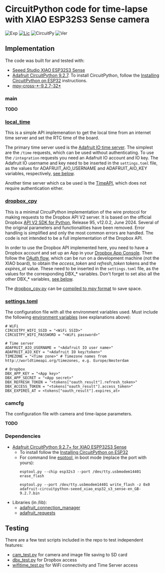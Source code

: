 # CircuitPython code for time-lapse with XIAO ESP32S3 Sense camera

![Exp](https://img.shields.io/badge/Dev-Experimental-orange.svg)
[![Lic](https://img.shields.io/badge/License-MIT-green)](https://mit-license.org)
![CircuitPy](https://img.shields.io/badge/CircuitPython-9.2.7-green)
![Ver](https://img.shields.io/badge/Version-0.1-blue)


## Implementation

The code was built for and tested with:
* [Seeed Studio XIAO ESP32S3 Sense](https://wiki.seeedstudio.com/xiao_esp32s3_getting_started/)
* [Adafruit CircuitPython 9.2.7](https://circuitpython.org/board/seeed_xiao_esp32s3_sense/). To install CircuitPython, follow the [Installing CircuitPython on ESP32](https://learn.adafruit.com/circuitpython-with-esp32-quick-start/installing-circuitpython) instructions.
* [mpy-cross-\*-9.2.7-32\*](https://adafruit-circuit-python.s3.amazonaws.com/index.html?prefix=bin/mpy-cross/)

### main

**TODO**


### [local_time](./local_time.py)

This is a simple API implemenation to get the local time from an internet time server and set the RTC time of the board. 

The primary time server used is the [Adafruit IO time server](https://io.adafruit.com/istvank/services/time).
The simplest are the `/time` requests, which can be used without authenticating.
To use the `/integration` requests you need an Adafruit IO account and IO key. The Adafruit IO username and key need to be inserted in the `settings.toml` file, as the values for ADAFRUIT_AIO_USERNAME and ADAFRUIT_AIO_KEY variables, respectively, [see below](#settingstoml-the-configuration-file-with-all-the-environment-variables-used).

Another time server which ca be used is the [TimeAPI](https://www.timeapi.io/), which does not require authentication either.

### [dropbox_cpy](./dropbox_cpy.py)

This is a minimal CircuiPython implementation of the wire protocol for making requests to the Dropbox API V2 server.
It is based on the official Dropbox [API V2 SDK for Python](https://github.com/dropbox/dropbox-sdk-python/tree/main), Release 95, v12.0.2, June 2024.
Several of the original parameters and functionalities have been removed.
Error handling is simplified and only the most common errors are handled.
The code is not intended to be a full implementation of the Dropbox API.

In order to use the Dropbox API implemented here, you need to have a Dropbox account and set up an App in your [Dropbox App Console](https://www.dropbox.com/developers/reference/getting-started). 
Then follow the [OAuth flow](https://github.com/dropbox/dropbox-sdk-python/blob/main/example/oauth/commandline-oauth-scopes.py), which can be run on a development machine (not the XIAO board), to obtain the _access_token_ and _refresh_token_ tokens and the _expires_at_ value. 
These need to be inserted in the `settings.toml` file, as the values for the corresponding DBX_* variables.
Don't forget to set also all the other DBX_* variables, [see below](#settingstoml-the-configuration-file-with-all-the-environment-variables-used).

The [dropbox_cpy.py](./dropbox_cpy.py) can be [compiled to mpy format](https://learn.adafruit.com/welcome-to-circuitpython/frequently-asked-questions#faq-3105290) to save space.

### [settings.toml](./settings.toml)

The configuration file with all the environment variables used.
Must include the following [environment variables](https://docs.circuitpython.org/en/latest/docs/environment.html) (see explanations above):
```
# WiFi
CIRCUITPY_WIFI_SSID = "<WiFi SSID>"
CIRCUITPY_WIFI_PASSWORD = "<WiFi password>"

# Time server
ADAFRUIT_AIO_USERNAME = "<Adafruit IO user name>"
ADAFRUIT_AIO_KEY = "<Adafruit IO key/token>"
TIMEZONE = "<Time zone>" # Timezone names from http://worldtimeapi.org/timezones, e.g. Europe/Amsterdam

# Dropbox
DBX_APP_KEY = "<App key>"
DBX_APP_SECRET = "<App secret>"
DBX_REFRESH_TOKEN = "<tokens["oauth_result"].refresh_token>"
DBX_ACCESS_TOKEN = "<tokens["oauth_result"].access_token>"
DBX_EXPIRES_AT = <tokens["oauth_result"].expires_at>
```

### camcfg

The configuration file with camera and time-lapse parameters.

**TODO**


### Dependencies

* [Adafruit CircuitPython 9.2.7+ for XIAO ESPP32S3 Sense](https://circuitpython.org/board/seeed_xiao_esp32s3_sense/)
  - To install follow the [Installing CircuitPython on ESP32](https://learn.adafruit.com/circuitpython-with-esp32-quick-start/installing-circuitpython) 
  - For command line [esptool](https://docs.espressif.com/projects/esptool/en/latest/esp32/index.html#quick-start), in boot mode (replace the port with yours):
    ```
    esptool.py --chip esp32s3 --port /dev/tty.usbmodem14401 erase_flash

    esptool.py --port /dev/tty.usbmodem14401 write_flash -z 0x0 adafruit-circuitpython-seeed_xiao_esp32_s3_sense-en_GB-9.2.7.bin
    ```
* Libraries (in /lib):
  - [adafruit_connection_manager](https://docs.circuitpython.org/projects/connectionmanager/en/latest/api.html)
  - [adafruit_requests](https://docs.circuitpython.org/projects/requests/en/latest/api.html)


## Testing

There are a few test scripts included in the repo to test independent features: 
  * [cam_test.py](./cam_test.py) for camera and image file saving to SD card
  * [dbx_test.py](./dbx_test.py) for Dropbox access
  * [wifitime_test.py](./wifitime_test.py) for WiFi connectivity and Time Server access
